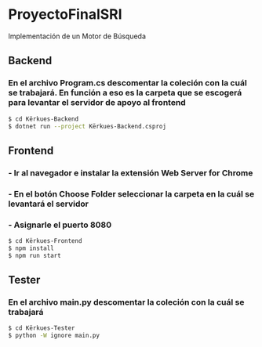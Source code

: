 # ProyectoFinalSRI
Implementación de un Motor de Búsqueda

## Backend
### En el archivo Program.cs descomentar la coleción con la cuál se trabajará. En función a eso es la carpeta que se escogerá para levantar el servidor de apoyo al frontend
```bash
$ cd Kërkues-Backend
$ dotnet run --project Kërkues-Backend.csproj
```

## Frontend
### - Ir al navegador e instalar la extensión Web Server for Chrome
### - En el botón Choose Folder seleccionar la carpeta en la cuál se levantará el servidor
### - Asignarle el puerto 8080
```bash
$ cd Kërkues-Frontend
$ npm install
$ npm run start
```

## Tester
### En el archivo main.py descomentar la coleción con la cuál se trabajará
```bash
$ cd Kërkues-Tester
$ python -W ignore main.py
```